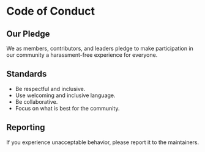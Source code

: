 # Code of Conduct

## Our Pledge

We as members, contributors, and leaders pledge to make participation in our community a harassment-free experience for everyone.

## Standards

- Be respectful and inclusive.
- Use welcoming and inclusive language.
- Be collaborative.
- Focus on what is best for the community.

## Reporting

If you experience unacceptable behavior, please report it to the maintainers.